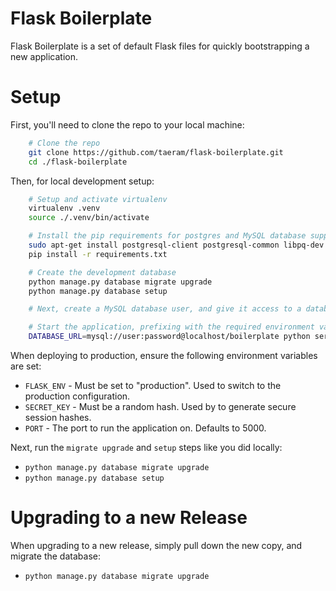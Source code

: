 # Flask Boilerplate

Flask Boilerplate is a set of default Flask files for quickly bootstrapping a new application.

Setup
=====
First, you'll need to clone the repo to your local machine:
```bash
    # Clone the repo
    git clone https://github.com/taeram/flask-boilerplate.git
    cd ./flask-boilerplate
```

Then, for local development setup:
```bash
    # Setup and activate virtualenv
    virtualenv .venv
    source ./.venv/bin/activate

    # Install the pip requirements for postgres and MySQL database support
    sudo apt-get install postgresql-client postgresql-common libpq-dev python-dev mysql-client libmysqld-dev
    pip install -r requirements.txt

    # Create the development database
    python manage.py database migrate upgrade
    python manage.py database setup

    # Next, create a MySQL database user, and give it access to a database called "boilerplate"

    # Start the application, prefixing with the required environment variables
    DATABASE_URL=mysql://user:password@localhost/boilerplate python server.py
```

When deploying to production, ensure the following environment variables are set:

* `FLASK_ENV` - Must be set to "production". Used to switch to the production configuration.
* `SECRET_KEY` - Must be a random hash. Used by to generate secure session hashes.
* `PORT` - The port to run the application on. Defaults to 5000.

Next, run the `migrate upgrade` and `setup` steps like you did locally:

* `python manage.py database migrate upgrade`
* `python manage.py database setup`

Upgrading to a new Release
==========================

When upgrading to a new release, simply pull down the new copy, and migrate the
database:

  * `python manage.py database migrate upgrade`
